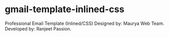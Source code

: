 # gmail-template-inlined-css
Professional Email Template (Inlined/CSS) Designed by: Maurya Web Team. Developed by: Ranjeet Passion.
